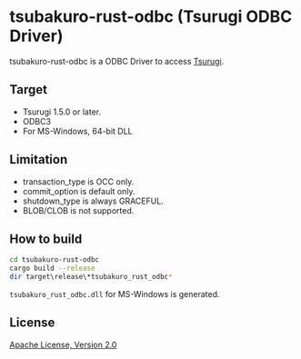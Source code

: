 # tsubakuro-rust-odbc (Tsurugi ODBC Driver)

tsubakuro-rust-odbc is a ODBC Driver to access [Tsurugi](https://github.com/project-tsurugi/tsurugidb).

## Target

- Tsurugi 1.5.0 or later.
- ODBC3
- For MS-Windows, 64-bit DLL

## Limitation

- transaction_type is OCC only.
- commit_option is default only.
- shutdown_type is always GRACEFUL.
- BLOB/CLOB is not supported.

## How to build

```bash
cd tsubakuro-rust-odbc
cargo build --release
dir target\release\*tsubakuro_rust_odbc*
```

`tsubakuro_rust_odbc.dll` for MS-Windows is generated.

## License

[Apache License, Version 2.0](http://www.apache.org/licenses/LICENSE-2.0)


